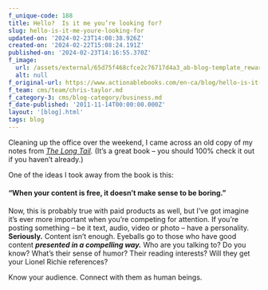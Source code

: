 ```yaml
---
f_unique-code: 188
title: Hello?  Is it me you’re looking for?
slug: hello-is-it-me-youre-looking-for
updated-on: '2024-02-23T14:08:38.926Z'
created-on: '2024-02-22T15:08:24.191Z'
published-on: '2024-02-23T14:16:55.370Z'
f_image:
  url: /assets/external/65d75f468cfce2c76717d4a3_ab-blog-template_reward.jpeg
  alt: null
f_original-url: https://www.actionablebooks.com/en-ca/blog/hello-is-it-me-youre-looking-for/
f_team: cms/team/chris-taylor.md
f_category-3: cms/blog-category/business.md
f_date-published: '2011-11-14T00:00:00.000Z'
layout: '[blog].html'
tags: blog
---
```


Cleaning up the office over the weekend, I came across an old copy of my notes from [_The Long Tail_](http://actionablebooks.com/summaries/the-long-tail/)_._ (It’s a great book – you should 100% check it out if you haven’t already.)

One of the ideas I took away from the book is this:

#### “When your content is free, it doesn’t make sense to be boring.”

Now, this is probably true with paid products as well, but I’ve got imagine it’s ever more important when you’re competing for attention. If you’re posting something – be it text, audio, video or photo – have a personality. **Seriously.** Content isn’t enough. Eyeballs go to those who have good content **_presented in a compelling way._** Who are you talking to? Do you know? What’s their sense of humor? Their reading interests? Will they get your Lionel Richie references?

Know your audience. Connect with them as human beings.
